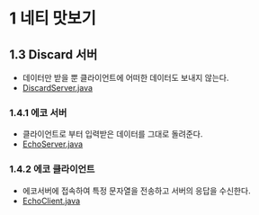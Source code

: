 
# 1 네티 맛보기 
## 1.3 Discard 서버
- 데이터만 받을 뿐 클라이언트에 어떠한 데이터도 보내지 않는다. 
- [DiscardServer.java](DiscardServer.java)

### 1.4.1 에코 서버
- 클라이언트로 부터 입력받은 데이터를 그대로 돌려준다.
- [EchoServer.java](EchoServer.java)

### 1.4.2 에코 클라이언트
- 에코서버에 접속하여 특정 문자열을 전송하고 서버의 응답을 수신한다.
- [EchoClient.java](EchoClient.java)


